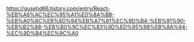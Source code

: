 https://gusehd66.tistory.com/entry/React-%EB%A6%AC%EC%95%A1%ED%8A%B8-%EB%A0%8C%EB%8D%94%EB%A7%81%EC%9D%B4-%EB%91%90-%EB%B2%88-%EB%B0%9C%EC%83%9D%ED%95%98%EB%8A%94-%EC%9D%B4%EC%9C%A0
